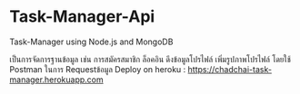 # Task-Manager-Api
Task-Manager using Node.js and MongoDB 

เป็นการจัดการฐานข้อมูล เช่น การสมัครสมาชิก ล็อคอิน ดึงข้อมูลโปรไฟล์ เพิ่มรูปภาพโปรไฟล์ โดยใช้ Postman ในการ Requestข้อมูล
Deploy on heroku : https://chadchai-task-manager.herokuapp.com
